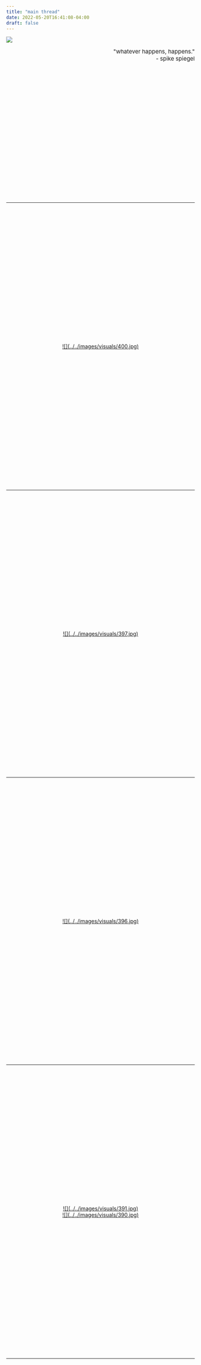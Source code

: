 ```yaml
---
title: "main thread"
date: 2022-05-20T16:41:08-04:00
draft: false
---
```


![](../../images/whh2.jpg)

<div style='font-size: 15px' align='right'>
    "whatever happens, happens."<br>
	 - spike spiegel
</div>
<a id="menu"></a>

<!--more-->

<img vspace="180">

---
<!-- bar -->
<img vspace="180">
<div align='center'><div style='width:60%;'>
    <a href="#" data-featherlight="../../images/visuals/400.jpg">
        ![](../../images/visuals/400.jpg)</a>
</div></div>
<img vspace="180">

---
<!-- m2c -->
<img vspace="180">
<div align='center'><div style='width:100%;'>
    <a href="#" data-featherlight="../../images/visuals/397.jpg">
        ![](../../images/visuals/397.jpg)</a>
</div></div>
<img vspace="180">

---
<!-- night -->
<img vspace="180">
<div align='center'><div style='width:80%;'>
    <a href="#" data-featherlight="../../images/visuals/396.jpg">
        ![](../../images/visuals/396.jpg)</a>
</div></div>
<img vspace="180">

---
<!-- ps -->
<img vspace="180">
<div align='center'><div style='width:55%;'>
    <a href="#" data-featherlight="../../images/visuals/391.jpg">
        ![](../../images/visuals/391.jpg)</a>
</div></div>
<div align='center'><div style='width:55%;'>
    <a href="#" data-featherlight="../../images/visuals/390.jpg">
        ![](../../images/visuals/390.jpg)</a>
</div></div>
<img vspace="180">

---
<!-- statue -->
<img vspace="180">
<div align='center'><div style='width:60%;'>
    <a href="#" data-featherlight="../../images/visuals/392.jpg">
        ![](../../images/visuals/392.jpg)</a>
</div></div>
<img vspace="44">
<div align='center'><div style='width:90%;'>
    <a href="#" data-featherlight="../../images/visuals/387.jpg">
        ![](../../images/visuals/387.jpg)</a>
</div></div>
<img vspace="180">

---
<!-- vg -->
<img vspace="180">
<div align='center'><div style='width:60%;'>
    <a href="#" data-featherlight="../../images/visuals/388.jpg">
        ![](../../images/visuals/388.jpg)</a>
</div></div>
<img vspace="180">

---
<!-- harvard -->
<img vspace="180">
<div align='left'><div style='width:50%;'>
    <a href="#" data-featherlight="../../images/visuals/382.jpg">
        ![](../../images/visuals/382.jpg)</a>
</div></div>
<img vspace="44">
<div align='center'><div style='width:70%;'>
    <a href="#" data-featherlight="../../images/visuals/386.jpg">
        ![](../../images/visuals/386.jpg)</a>
</div></div>
<img vspace="44">
<div align='right'><div style='width:50%;'>
    <a href="#" data-featherlight="../../images/visuals/389.jpg">
        ![](../../images/visuals/389.jpg)</a>
</div></div>
<img vspace="180">

---
<!-- fall -->
<img vspace="180">
<div align='center'><div style='width:80%;'>
    <a href="#" data-featherlight="../../images/visuals/374.jpg">
        ![](../../images/visuals/374.jpg)</a>
</div></div>
<img vspace="180">

---
<!-- seaport -->
<img vspace="180">
<div align='left'><div style='width:70%;'>
    <a href="#" data-featherlight="../../images/visuals/330.jpg">
        ![](../../images/visuals/330_min.jpg)</a>
</div></div>
<img vspace="44">
<div align='right'><div style='width:60%;'>
    <a href="#" data-featherlight="../../images/visuals/332.jpg">
        ![](../../images/visuals/332_min.jpg)</a>
</div></div>
<img vspace="44">
<div align='center'><div style='width:70%;'>
    <a href="#" data-featherlight="../../images/visuals/333.jpg">
        ![](../../images/visuals/333_min.jpg)</a>
</div></div>
<img vspace="180">

---
<!-- plaza -->
<img vspace="180">
<div align='right'><div style='width:70%;'>
    <a href="#" data-featherlight="../../images/visuals/327.jpg">
        ![](../../images/visuals/327_min.jpg)</a>
</div></div>
<img vspace="44">
<div align='center'><div style='width:70%;'>
    <a href="#" data-featherlight="../../images/visuals/326.jpg">
        ![](../../images/visuals/326_min.jpg)</a>
</div></div>
<img vspace="44">
<div align='left'><div style='width:70%;'>
    <a href="#" data-featherlight="../../images/visuals/329.jpg">
        ![](../../images/visuals/329_min.jpg)</a>
</div></div>
<img vspace="180">

---
<!-- mit -->
<img vspace="180">
<div align='center'><div style='width:90%;'>
    <a href="#" data-featherlight="../../images/visuals/272.jpg">
        ![](../../images/visuals/272_min.jpg)</a>
</div></div>
<img vspace="22">
<div align='center'><div style='width:90%;'>
    <a href="#" data-featherlight="../../images/visuals/273.jpg">
        ![](../../images/visuals/273_min.jpg)</a>
</div></div>
<img vspace="44">
<div align='left'><div style='width:33%;'>
    <a href="#" data-featherlight="../../images/visuals/270.jpg">
        ![](../../images/visuals/270_min.jpg)</a>
</div></div>
<div align='right'><div style='width:67%;'>
    <a href="#" data-featherlight="../../images/visuals/271.jpg">
        ![](../../images/visuals/271_min.jpg)</a>
</div></div>
<img vspace="44">
<div align='center'><div style='width:90%;'>
    <a href="#" data-featherlight="../../images/visuals/292.jpg">
        ![](../../images/visuals/292_min.jpg)</a>
</div></div>
<img vspace="22">
<div align='center'><div style='width:90%;'>
    <a href="#" data-featherlight="../../images/visuals/293.jpg">
        ![](../../images/visuals/293_min.jpg)</a>
</div></div>
<img vspace="180">

---
<!-- shy bird -->
<img vspace="180">
<div align='left'><div style='width:90%;'>
    <a href="#" data-featherlight="../../images/visuals/258.jpg">
        ![](../../images/visuals/258_min.jpg)</a>
</div></div>
<img vspace="22">
<div align='left'><div style='width:40%;'>
    <a href="#" data-featherlight="../../images/visuals/260.jpg">
        ![](../../images/visuals/260_min.jpg)</a>
</div></div>
<img vspace="22">
<div align='right'><div style='width:85%;'>
    <a href="#" data-featherlight="../../images/visuals/261.jpg">
        ![](../../images/visuals/261_min.jpg)</a>
</div></div>
<img vspace="180">
<img vspace="180">

